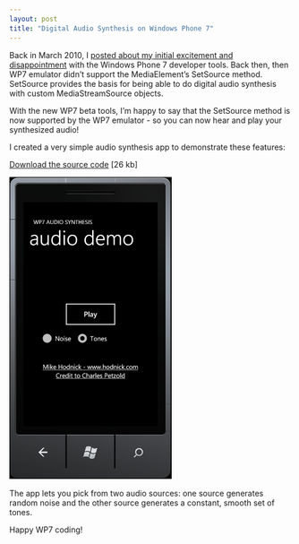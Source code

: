 ```yaml
---
layout: post
title: "Digital Audio Synthesis on Windows Phone 7"
---
```



<p>Back in March 2010, I <a href="http://hodnick.com/post/453609901/wp7devtoolsimpressions" target="_blank">posted about my initial excitement and disappointment</a> with the Windows Phone 7 developer tools. Back then, then WP7 emulator didn&#8217;t support the MediaElement&#8217;s SetSource method. SetSource provides the basis for being able to do digital audio synthesis with custom MediaStreamSource objects.</p>














  
<p>With the new WP7 beta tools, I&#8217;m happy to say that the SetSource method is now supported by the WP7 emulator - so you can now hear and play your synthesized audio!</p>














  
<p>I created a very simple audio synthesis app to demonstrate these features:</p>














  
<p><a href="http://kindohm.com/files/WP7AudioSynthesisDemo.zip" target="_blank">Download the source code</a> [26&#160;kb]</p>














  
<p><img src="/hodsmedia/898160917_1.png" alt=""/></p>














  
<p>The app lets you pick from two audio sources: one source generates random noise and the other source generates a constant, smooth set of tones.</p>














  
<p>Happy WP7 coding!</p>















